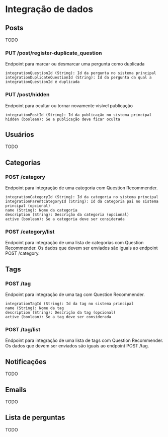 # Integração de dados

## Posts
TODO

### PUT /post/register-duplicate_question
Endpoint para marcar ou desmarcar uma pergunta como duplicada
```
integrationQuestionId (String): Id da pergunta no sistema principal
integrationDuplicateQuestionId (String): Id da pergunta da qual a integrationQuestionId é duplicada
```

### PUT /post/hidden
Endpoint para ocultar ou tornar novamente visível publicação
```
integrationPostId (String): Id da publicação no sistema principal
hidden (boolean): Se a publicação deve ficar oculta
```

## Usuários
TODO

## Categorias

### POST /category
Endpoint para integração de uma categoria com Question Recommender.
```
integrationCategoryId (String): Id da categoria no sistema principal
integrationParentCategoryId (String): Id da categoria pai no sistema principal (opcional)
name (String): Nome da categoria
description (String): Descrição da categoria (opcional)
active (boolean): Se a categoria deve ser considerada 
```

### POST /category/list
Endpoint para integração de uma lista de categorias com Question Recommender. Os dados que devem ser enviados são iguais ao endpoint POST /category.

## Tags

### POST /tag
Endpoint para integração de uma tag com Question Recommender.
```
integrationTagId (String): Id da tag no sistema principal
name (String): Nome da tag
description (String): Descrição da tag (opcional)
active (boolean): Se a tag deve ser considerada 
```

### POST /tag/list
Endpoint para integração de uma lista de tags com Question Recommender. Os dados que devem ser enviados são iguais ao endpoint POST /tag.

## Notificações
TODO

## Emails
TODO

## Lista de perguntas
TODO
